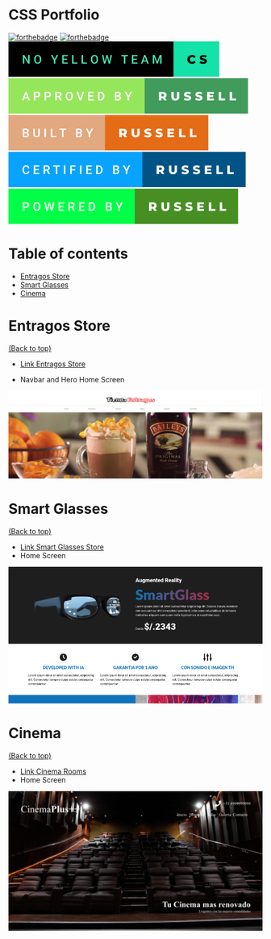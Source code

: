 # CSS Portfolio

[![forthebadge](https://forthebadge.com/images/badges/uses-css.svg)](https://forthebadge.com)
[![forthebadge](https://forthebadge.com/images/badges/works-on-my-machine.svg)](https://forthebadge.com)
![no-yellow-team](img/badges/no-yellow-team-cs.svg)
![no-yellow-team](img/badges/approved-by-russell.svg)
![no-yellow-team](img/badges/built-by-russell.svg)
![no-yellow-team](img/badges/certified-by-russell.svg)
![no-yellow-team](img/badges/powered-by-russell.svg)






# Table of contents

- [Entragos Store](#entragos-store)
    <!-- - Navbar and Hero Home Screen -->
    <!-- - Product Category and About Us Home Screen
    - Our Products Home Screen
    - Footer Home Screen
    - About Us Screen
    - Our Blog Screen
    - Galery Screen
    - Contact Screen -->
- [Smart Glasses](#smart-glasses)
- [Cinema](#cinema)

# Entragos Store
[(Back to top)](#table-of-contents)
- [Link Entragos Store](https://entragos-store.netlify.app/)
<!-- #### Navbar and Hero Home Screen -->
- Navbar and Hero Home Screen
<p align="center">
  <img src='img/inicio_01.png' width='800px' />
</p>

<!-- - Product Category and About Us Home Screen
<p align="center">
  <img src='img/inicio_02.png' width='800px' />
</p>

- Our Products Home Screen
<p align="center">
  <img src='img/inicio_03.png' width='800px' />
</p>

- Footer Home Screen
<p align="center">
  <img src='img/inicio_04.png' width='800px' />
</p>

- About Us Screen
<p align="center">
  <img src='img/nosotros.png' width='800px' />
</p>

- Our Blog Screen
<p align="center">
  <img src='img/blog.png' width='800px' />
</p>

- Galery Screen
<p align="center">
  <img src='img/galeria.png' width='800px' />
</p>

- Contact Screen
<p align="center">
  <img src='img/contacto.png' width='500px' />
</p> -->

# Smart Glasses
[(Back to top)](#table-of-contents)
- [Link Smart Glasses Store](https://smart-glasses-store.netlify.app/)
- Home Screen
<p align="center">
  <img src='img/smart-glasses.png' width='800px' />
</p>

# Cinema
[(Back to top)](#table-of-contents)
- [Link Cinema Rooms](https://cinema-rooms.netlify.app/)
- Home Screen
<p align="center">
  <img src='img/cinema.png' width='800px' />
</p>